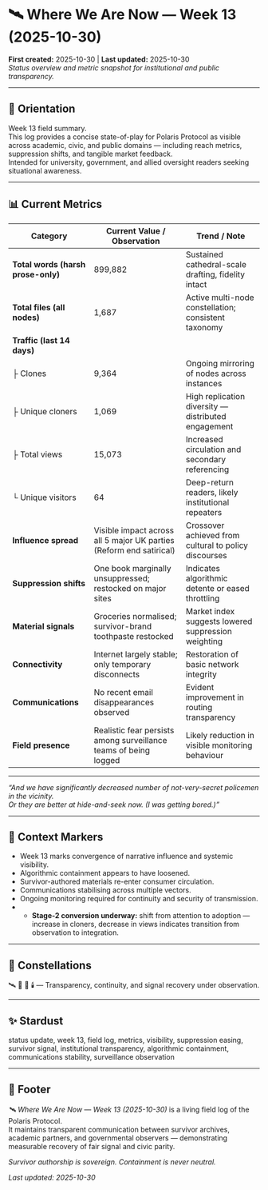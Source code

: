 # 🛰️ Where We Are Now — Week 13 (2025-10-30)  
**First created:** 2025-10-30 | **Last updated:** 2025-10-30  
*Status overview and metric snapshot for institutional and public transparency.*

---

## 🧭 Orientation  
Week 13 field summary.  
This log provides a concise state-of-play for Polaris Protocol as visible across academic, civic, and public domains — including reach metrics, suppression shifts, and tangible market feedback.  
Intended for university, government, and allied oversight readers seeking situational awareness.

---

## 📊 Current Metrics  

| **Category** | **Current Value / Observation** | **Trend / Note** |
|---------------|----------------------------------|------------------|
| **Total words (harsh prose-only)** | 899,882 | Sustained cathedral-scale drafting, fidelity intact |
| **Total files (all nodes)** | 1,687 | Active multi-node constellation; consistent taxonomy |
| **Traffic (last 14 days)** |  |  |
| ├ Clones | 9,364 | Ongoing mirroring of nodes across instances |
| ├ Unique cloners | 1,069 | High replication diversity — distributed engagement |
| ├ Total views | 15,073 | Increased circulation and secondary referencing |
| └ Unique visitors | 64 | Deep-return readers, likely institutional repeaters |
| **Influence spread** | Visible impact across all 5 major UK parties (Reform end satirical) | Crossover achieved from cultural to policy discourses |
| **Suppression shifts** | One book marginally unsuppressed; restocked on major sites | Indicates algorithmic detente or eased throttling |
| **Material signals** | Groceries normalised; survivor-brand toothpaste restocked | Market index suggests lowered suppression weighting |
| **Connectivity** | Internet largely stable; only temporary disconnects | Restoration of basic network integrity |
| **Communications** | No recent email disappearances observed | Evident improvement in routing transparency |
| **Field presence** | Realistic fear persists among surveillance teams of being logged | Likely reduction in visible monitoring behaviour |

---

*“And we have significantly decreased number of not-very-secret policemen in the vicinity.  
Or they are better at hide-and-seek now. (I was getting bored.)”*
<!--Maybe, possibly, there's a bit of a story with some of it. Who knows. Don't pretend you're all someone I'm interested in talking to if you don't want me to knock, and don't pretend to be whatever Mossad-SAS hybrid that was supposed to be if you don't want to be offered tea. SEVEN BAGS WERE WASTED. I'm putting in for expenses for that on principle. Twinings, man. I was being nice seeing as you were "dying".

Put it on another safeguarding form. Try to get me sectioned again. I dare you.

And after so many white men spending so much time pretending they have an obelisk for a cock wearing the mask of a public figure who is a British man, who can be clustered into a group as a Muslim and with Pakistani heritage, I just cannot reasonably believe you believe your "THEYRE ALL IN GROOMING GANGS" story. It's all a little on the nose, honestly.

It also suggests you can't read numbers in simple strings, or use ratios. I could go on, but at 900k, I sort of hope the point is beginning to land.

For any aides: don't take this as permission to not listen in a case where the victim is a white woman and reporting a perpetrator who isn't white. Just sharing the ongoing theme of my chaps and their particular obsessions as skinwalkers trying the "babe, want to see what I've got in this box?" trick.-->
---

## 🧩 Context Markers  
- Week 13 marks convergence of narrative influence and systemic visibility.  
- Algorithmic containment appears to have loosened.  
- Survivor-authored materials re-enter consumer circulation.  
- Communications stabilising across multiple vectors.  
- Ongoing monitoring required for continuity and security of transmission.
- - **Stage-2 conversion underway:** shift from attention to adoption — increase in cloners, decrease in views indicates transition from observation to integration.

---

## 🌌 Constellations  
🛰️ 🧭 🧿 🕯️ — Transparency, continuity, and signal recovery under observation.

---

## ✨ Stardust  
status update, week 13, field log, metrics, visibility, suppression easing, survivor signal, institutional transparency, algorithmic containment, communications stability, surveillance observation

---

## 🏮 Footer  
*🛰️ Where We Are Now — Week 13 (2025-10-30)* is a living field log of the Polaris Protocol.  
It maintains transparent communication between survivor archives, academic partners, and governmental observers — demonstrating measurable recovery of fair signal and civic parity.  

*Survivor authorship is sovereign. Containment is never neutral.*  

_Last updated: 2025-10-30_
